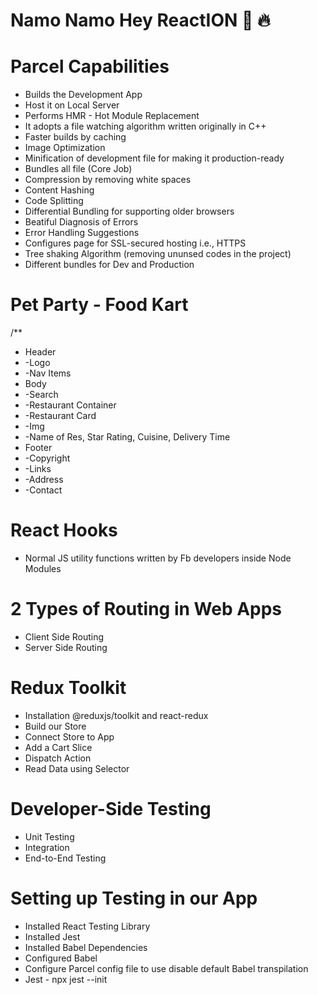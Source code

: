 #  Namo Namo Hey ReactION 🚀 🔥


# Parcel Capabilities
- Builds the Development App
- Host it on Local Server
- Performs HMR - Hot Module Replacement
- It adopts a file watching algorithm written originally in C++
- Faster builds by caching
- Image Optimization
- Minification of development file for making it production-ready
- Bundles all file (Core Job)
- Compression by removing white spaces
- Content Hashing
- Code Splitting
- Differential Bundling for supporting older browsers
- Beatiful Diagnosis of Errors
- Error Handling Suggestions
- Configures page for SSL-secured hosting i.e., HTTPS
- Tree shaking Algorithm (removing ununsed codes in the project)
- Different bundles for Dev and Production

# Pet Party - Food Kart  
/** 
* Header
* -Logo
* -Nav Items
* Body
* -Search
* -Restaurant Container
*   -Restaurant Card
*   -Img
*   -Name of Res, Star Rating, Cuisine, Delivery Time
* Footer
* -Copyright
* -Links
* -Address
* -Contact

# React Hooks
- Normal JS utility functions written by Fb developers inside Node Modules

# 2 Types of Routing in Web Apps
- Client Side Routing
- Server Side Routing 

# Redux Toolkit
- Installation @reduxjs/toolkit and react-redux
- Build our Store
- Connect Store to App
- Add a Cart Slice
- Dispatch Action
- Read Data using Selector    

# Developer-Side Testing
- Unit Testing
- Integration
- End-to-End Testing

# Setting up Testing in our App
- Installed React Testing Library
- Installed Jest
- Installed Babel Dependencies
- Configured Babel
- Configure Parcel config file to use disable default Babel transpilation
- Jest  - npx jest --init

